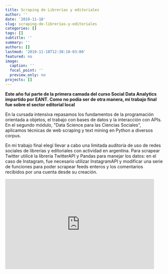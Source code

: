```yaml
---
title: Scraping de Librerías y editoriales
author: ''
date: '2019-11-18'
slug: scraping-de-librerías-y-editoriales
categories: []
tags: []
subtitle: ''
summary: ''
authors: []
lastmod: '2019-11-18T12:38:10-03:00'
featured: no
image:
  caption: ''
  focal_point: ''
  preview_only: no
projects: []
---
```

**Este año fui parte de la primera camada del curso Social Data Analytics impartido por EANT. Como no podía ser de otra manera, mi trabajo final fue sobre el sector editorial local**

En la cursada intensiva repasamos los fundamentos de la programación orientada a objetos, el trabajo con bases de datos y la interacción con APIs. En el segundo módulo, "Data Science para las Ciencias Sociales", aplicamos técnicas de web scraping y text mining en Python a diversos corpus.

En mi trabajo final elegí llevar a cabo una limitada auditoría de uso de redes sociales de librerías y editoriales con actividad en argentina. Para scrapear Twitter utilicé la librería TwitterAPI y Pandas para manejar los datos: en el caso de Instagram, fue necesario utilizar InstagramAPI y modificar una serie de funciones para poder scrapear feeds enteros y los comentarios recibidos por una cuenta desde su creación. 

<iframe src="https://onedrive.live.com/embed?cid=B9BB54C1ABD9A1D0&resid=B9BB54C1ABD9A1D0%21114&authkey=AF1FoHBCh2KRyRg&em=2" width="476" height="288" frameborder="0" scrolling="no"></iframe>